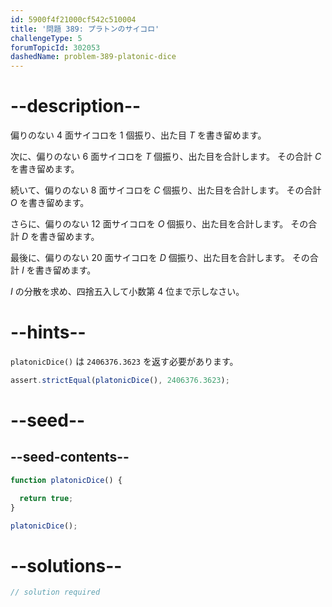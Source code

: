 ```yaml
---
id: 5900f4f21000cf542c510004
title: '問題 389: プラトンのサイコロ'
challengeType: 5
forumTopicId: 302053
dashedName: problem-389-platonic-dice
---
```


# --description--

偏りのない 4 面サイコロを 1 個振り、出た目 $T$ を書き留めます。

次に、偏りのない 6 面サイコロを $T$ 個振り、出た目を合計します。 その合計 $C$ を書き留めます。

続いて、偏りのない 8 面サイコロを $C$ 個振り、出た目を合計します。 その合計 $O$ を書き留めます。

さらに、偏りのない 12 面サイコロを $O$ 個振り、出た目を合計します。 その合計 $D$ を書き留めます。

最後に、偏りのない 20 面サイコロを $D$ 個振り、出た目を合計します。 その合計 $I$ を書き留めます。

$I$ の分散を求め、四捨五入して小数第 4 位まで示しなさい。

# --hints--

`platonicDice()` は `2406376.3623` を返す必要があります。

```js
assert.strictEqual(platonicDice(), 2406376.3623);
```

# --seed--

## --seed-contents--

```js
function platonicDice() {

  return true;
}

platonicDice();
```

# --solutions--

```js
// solution required
```
